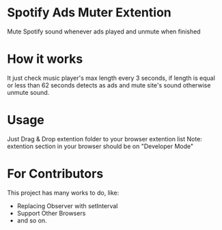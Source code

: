 # Spotify Ads Muter Extention
Mute Spotify sound whenever ads played and unmute when finished

# How it works
It just check music player's max length every 3 seconds, if length is equal or less than 62 seconds detects as ads and mute site's sound otherwise unmute sound.

# Usage
Just Drag & Drop extention folder to your browser extention list
Note: extention section in your browser should be on "Developer Mode"

# For Contributors
This project has many works to do, like:
  - Replacing Observer with setInterval
  - Support Other Browsers
  - and so on.
